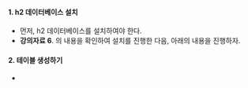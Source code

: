 
#### 1. h2 데이터베이스 설치

- 먼저, h2 데이터베이스를 설치하여야 한다.
- **강의자료 6**. 의 내용을 확인하여 설치를 진행한 다음, 아래의 내용을 진행하자.


#### 2. 테이블 생성하기

- 